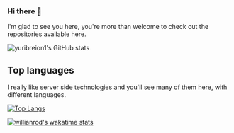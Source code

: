 ### Hi there 👋

I'm glad to see you here, you're more than welcome to check out the repositories available here. 

![yuribreion1's GitHub stats](https://github-readme-stats.vercel.app/api?username=yuribreion1&show_icons=true&theme=radical)

## Top languages

I really like server side technologies and you'll see many of them here, with different languages. 

[![Top Langs](https://github-readme-stats.vercel.app/api/top-langs/?username=yuribreion1)](https://github.com/yuribreion1?tab=repositories)

[![willianrod's wakatime stats](https://github-readme-stats.vercel.app/api/wakatime?username=yuribreion1)](https://github.com/anuraghazra/github-readme-stats)


<!--
**yuribreion1/yuribreion1** is a ✨ _special_ ✨ repository because its `README.md` (this file) appears on your GitHub profile.

Here are some ideas to get you started:

- 🔭 I’m currently working on ...
- 🌱 I’m currently learning ...
- 👯 I’m looking to collaborate on ...
- 🤔 I’m looking for help with ...
- 💬 Ask me about ...
- 📫 How to reach me: ...
- 😄 Pronouns: ...
- ⚡ Fun fact: ...
-->
